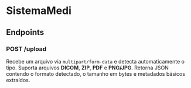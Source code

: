 # SistemaMedi

## Endpoints

### POST /upload
Recebe um arquivo via `multipart/form-data` e detecta automaticamente o tipo.
Suporta arquivos **DICOM**, **ZIP**, **PDF** e **PNG/JPG**. Retorna JSON contendo o
formato detectado, o tamanho em bytes e metadados básicos extraídos.
